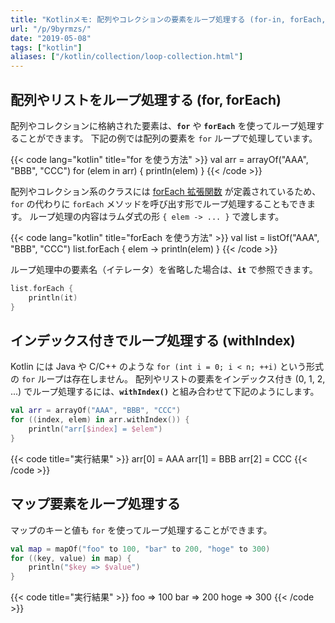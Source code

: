 ```yaml
---
title: "Kotlinメモ: 配列やコレクションの要素をループ処理する (for-in, forEach, withIndex)"
url: "/p/9byrmzs/"
date: "2019-05-08"
tags: ["kotlin"]
aliases: ["/kotlin/collection/loop-collection.html"]
---
```


配列やリストをループ処理する (for, forEach)
----

配列やコレクションに格納された要素は、**`for`** や **`forEach`** を使ってループ処理することができます。
下記の例では配列の要素を `for` ループで処理しています。

{{< code lang="kotlin" title="for を使う方法" >}}
val arr = arrayOf("AAA", "BBB", "CCC")
for (elem in arr) {
    println(elem)
}
{{< /code >}}

配列やコレクション系のクラスには [forEach 拡張関数](https://kotlinlang.org/api/latest/jvm/stdlib/kotlin.collections/for-each.html) が定義されているため、`for` の代わりに `forEach` メソッドを呼び出す形でループ処理することもできます。
ループ処理の内容はラムダ式の形 `{ elem -> ... }` で渡します。

{{< code lang="kotlin" title="forEach を使う方法" >}}
val list = listOf("AAA", "BBB", "CCC")
list.forEach { elem ->
    println(elem)
}
{{< /code >}}

ループ処理中の要素名（イテレータ）を省略した場合は、**`it`** で参照できます。

```kotlin
list.forEach {
    println(it)
}
```


インデックス付きでループ処理する (withIndex)
----

Kotlin には Java や C/C++ のような `for (int i = 0; i < n; ++i)` という形式の `for` ループは存在しません。
配列やリストの要素をインデックス付き (0, 1, 2, ...) でループ処理するには、**`withIndex()`** と組み合わせて下記のようにします。

```kotlin
val arr = arrayOf("AAA", "BBB", "CCC")
for ((index, elem) in arr.withIndex()) {
    println("arr[$index] = $elem")
}
```

{{< code title="実行結果" >}}
arr[0] = AAA
arr[1] = BBB
arr[2] = CCC
{{< /code >}}


マップ要素をループ処理する
----

マップのキーと値も `for` を使ってループ処理することができます。

```kotlin
val map = mapOf("foo" to 100, "bar" to 200, "hoge" to 300)
for ((key, value) in map) {
    println("$key => $value")
}
```

{{< code title="実行結果" >}}
foo => 100
bar => 200
hoge => 300
{{< /code >}}

